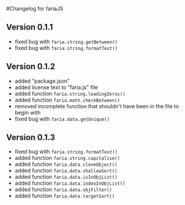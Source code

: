 #Changelog for fariaJS

## Version 0.1.1
 * fixed bug with `faria.string.getBetween()`
 * fixed bug with `faria.string.formatText()`

## Version 0.1.2
 * added "package.json"
 * added license text to "faria.js" file
 * added function `faria.string.leadingZeros()`
 * added function `faria.math.checkBetween()`
 * removed incomplete function that shouldn't have been in the file to begin with
 * fixed bug with `faria.data.getUnique()`

## Version 0.1.3
 * fixed bug with `faria.string.formatText()`
 * added function `faria.string.capitalise()`
 * added function `faria.data.cloneObject()`
 * added function `faria.data.shallowSort()`
 * added function `faria.data.isInObjList()`
 * added function `faria.data.indexInObjList()`
 * added function `faria.data.objFilter()`
 * added function `faria.data.targetSort()`
